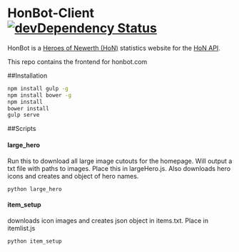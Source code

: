 HonBot-Client [![devDependency Status](https://david-dm.org/scttcper/honbot-client/dev-status.svg)](https://david-dm.org/scttcper/honbot-client#info=devDependencies)
=============
HonBot is a [Heroes of Newerth (HoN)](http://www.heroesofnewerth.com/) statistics website for the [HoN API](http://api.heroesofnewerth.com/).

This repo contains the frontend for honbot.com

##Installation
```bash
npm install gulp -g
npm install bower -g
npm install
bower install
gulp serve
```

##Scripts
#### large_hero
Run this to download all large image cutouts for the homepage. Will output a txt file with paths to images. Place this in largeHero.js.
Also downloads hero icons and creates and object of hero names.
```
python large_hero
```

#### item_setup
downloads icon images and creates json object in items.txt. Place in itemlist.js
```
python item_setup
```